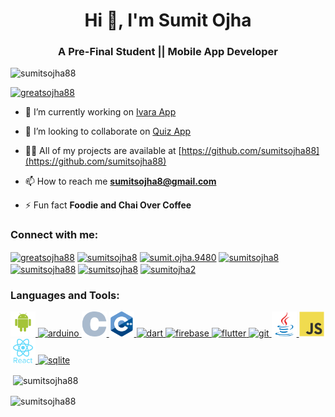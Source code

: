 <h1 align="center">Hi 👋, I'm Sumit Ojha</h1>
<h3 align="center">A Pre-Final Student || Mobile App Developer</h3>

<p align="left"> <img src="https://komarev.com/ghpvc/?username=sumitsojha88&label=Profile%20views&color=0e75b6&style=flat" alt="sumitsojha88" /> </p>

<p align="left"> <a href="https://twitter.com/greatsojha88" target="blank"><img src="https://img.shields.io/twitter/follow/greatsojha88?logo=twitter&style=for-the-badge" alt="greatsojha88" /></a> </p>

- 🔭 I’m currently working on [Ivara App](https://github.com/IVARA-Application/IV-APP-FRONTEND-TEAM)

- 👯 I’m looking to collaborate on [Quiz App](https://github.com/sumitsojha88/Puzzle_Quiz)

- 👨‍💻 All of my projects are available at [https://github.com/sumitsojha88](https://github.com/sumitsojha88)

- 📫 How to reach me **sumitsojha8@gmail.com**

- ⚡ Fun fact **Foodie and Chai Over Coffee**

<h3 align="left">Connect with me:</h3>
<p align="left">
<a href="https://twitter.com/greatsojha88" target="blank"><img align="center" src="https://cdn.jsdelivr.net/npm/simple-icons@3.0.1/icons/twitter.svg" alt="greatsojha88" height="30" width="40" /></a>
<a href="https://linkedin.com/in/sumitsojha8" target="blank"><img align="center" src="https://cdn.jsdelivr.net/npm/simple-icons@3.0.1/icons/linkedin.svg" alt="sumitsojha8" height="30" width="40" /></a>
<a href="https://fb.com/sumit.ojha.9480" target="blank"><img align="center" src="https://cdn.jsdelivr.net/npm/simple-icons@3.0.1/icons/facebook.svg" alt="sumit.ojha.9480" height="30" width="40" /></a>
<a href="https://instagram.com/sumitsojha8" target="blank"><img align="center" src="https://cdn.jsdelivr.net/npm/simple-icons@3.0.1/icons/instagram.svg" alt="sumitsojha8" height="30" width="40" /></a>
<a href="https://codeforces.com/profile/sumitsojha88" target="blank"><img align="center" src="https://cdn.jsdelivr.net/npm/simple-icons@3.0.1/icons/codeforces.svg" alt="sumitsojha88" height="30" width="40" /></a>
<a href="https://www.leetcode.com/sumitsojha8" target="blank"><img align="center" src="https://cdn.jsdelivr.net/npm/simple-icons@3.0.1/icons/leetcode.svg" alt="sumitsojha8" height="30" width="40" /></a>
<a href="https://auth.geeksforgeeks.org/user/sumitojha2" target="blank"><img align="center" src="https://cdn.jsdelivr.net/npm/simple-icons@3.0.1/icons/geeksforgeeks.svg" alt="sumitojha2" height="30" width="40" /></a>
</p>

<h3 align="left">Languages and Tools:</h3>
<p align="left"> <a href="https://developer.android.com" target="_blank"> <img src="https://raw.githubusercontent.com/devicons/devicon/master/icons/android/android-original-wordmark.svg" alt="android" width="40" height="40"/> </a> <a href="https://www.arduino.cc/" target="_blank"> <img src="https://cdn.worldvectorlogo.com/logos/arduino-1.svg" alt="arduino" width="40" height="40"/> </a> <a href="https://www.cprogramming.com/" target="_blank"> <img src="https://raw.githubusercontent.com/devicons/devicon/master/icons/c/c-original.svg" alt="c" width="40" height="40"/> </a> <a href="https://www.w3schools.com/cpp/" target="_blank"> <img src="https://raw.githubusercontent.com/devicons/devicon/master/icons/cplusplus/cplusplus-original.svg" alt="cplusplus" width="40" height="40"/> </a> <a href="https://dart.dev" target="_blank"> <img src="https://www.vectorlogo.zone/logos/dartlang/dartlang-icon.svg" alt="dart" width="40" height="40"/> </a> <a href="https://firebase.google.com/" target="_blank"> <img src="https://www.vectorlogo.zone/logos/firebase/firebase-icon.svg" alt="firebase" width="40" height="40"/> </a> <a href="https://flutter.dev" target="_blank"> <img src="https://www.vectorlogo.zone/logos/flutterio/flutterio-icon.svg" alt="flutter" width="40" height="40"/> </a> <a href="https://git-scm.com/" target="_blank"> <img src="https://www.vectorlogo.zone/logos/git-scm/git-scm-icon.svg" alt="git" width="40" height="40"/> </a> <a href="https://www.java.com" target="_blank"> <img src="https://raw.githubusercontent.com/devicons/devicon/master/icons/java/java-original.svg" alt="java" width="40" height="40"/> </a> <a href="https://developer.mozilla.org/en-US/docs/Web/JavaScript" target="_blank"> <img src="https://raw.githubusercontent.com/devicons/devicon/master/icons/javascript/javascript-original.svg" alt="javascript" width="40" height="40"/> </a> <a href="https://reactjs.org/" target="_blank"> <img src="https://raw.githubusercontent.com/devicons/devicon/master/icons/react/react-original-wordmark.svg" alt="react" width="40" height="40"/> </a> <a href="https://www.sqlite.org/" target="_blank"> <img src="https://www.vectorlogo.zone/logos/sqlite/sqlite-icon.svg" alt="sqlite" width="40" height="40"/> </a> </p>

<p>&nbsp;<img align="center" src="https://github-readme-stats.vercel.app/api?username=sumitsojha88&show_icons=true&locale=en" alt="sumitsojha88" /></p>

<p><img align="center" src="https://github-readme-streak-stats.herokuapp.com/?user=sumitsojha88&" alt="sumitsojha88" /></p>
